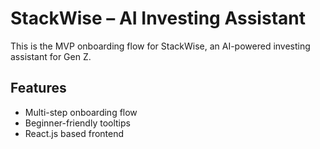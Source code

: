 # StackWise – AI Investing Assistant

This is the MVP onboarding flow for StackWise, an AI-powered investing assistant for Gen Z.

## Features
- Multi-step onboarding flow
- Beginner-friendly tooltips
- React.js based frontend
